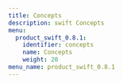 ```yaml
---
title: Concepts
description: swift Concepts
menu:
  product_swift_0.8.1:
    identifier: concepts
    name: Concepts
    weight: 20
menu_name: product_swift_0.8.1
---
```

